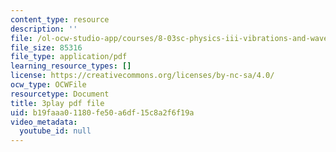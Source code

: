 ```yaml
---
content_type: resource
description: ''
file: /ol-ocw-studio-app/courses/8-03sc-physics-iii-vibrations-and-waves-fall-2016/b19faaa01180fe50a6df15c8a2f6f19a_Dlhma3z57SA.pdf
file_size: 85316
file_type: application/pdf
learning_resource_types: []
license: https://creativecommons.org/licenses/by-nc-sa/4.0/
ocw_type: OCWFile
resourcetype: Document
title: 3play pdf file
uid: b19faaa0-1180-fe50-a6df-15c8a2f6f19a
video_metadata:
  youtube_id: null
---
```

